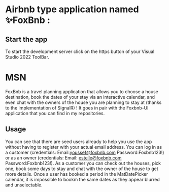 # Airbnb type application named ✨FoxBnb : 


## Start the app

To start the development server click on the https button of your Visual Studio 2022 ToolBar.

# MSN

FoxBnb is a travel planning application that allows you to choose a house destination, book the dates of your stay via an interactive calendar, and even chat with the owners of the house you are planning to
stay at (thanks to the implementation of SignalR) ! It goes in pair with the Foxbnb-UI application that you can find in my repositories.


## Usage

You can see that there are seed users already to help you use the app without having to register with your actual email address.
You can log in as a customer (credentials: Email:youssef@foxbnb.com Password:Foxbnb123!) or as an owner (credentials: Email: estelle@foxbnb.com Password:Foxbnb123!).
As a customer you can check out the houses, pick one, book some days to stay and chat with the owner of the house to get more details. Once a user has booked a period in 
the MatDatePicker calendar, it is impossible to bookm the same dates as they appear blurred and unselectable.


